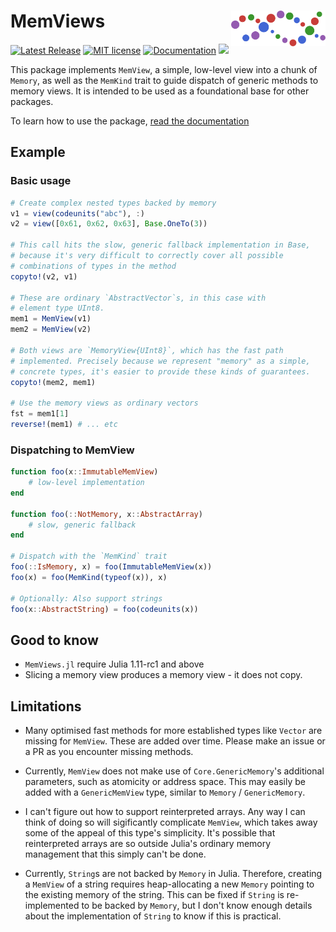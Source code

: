 # <img src="./sticker.svg" width="30%" align="right" /> MemViews

[![Latest Release](https://img.shields.io/github/release/BioJulia/MemViews.jl.svg)](https://github.com/BioJulia/MemViews.jl/releases/latest)
[![MIT license](https://img.shields.io/badge/license-MIT-green.svg)](https://github.com/BioJulia/MemViews.jl/blob/master/LICENSE)
[![Documentation](https://img.shields.io/badge/docs-dev-blue.svg)](https://biojulia.github.io/MemViews.jl/dev)
[![](https://codecov.io/gh/BioJulia/MemViews.jl/branch/master/graph/badge.svg)](https://codecov.io/gh/BioJulia/MemViews.jl)

This package implements `MemView`, a simple, low-level view into a chunk of `Memory`, as well as the `MemKind` trait to guide dispatch of generic methods to memory views.
It is intended to be used as a foundational base for other packages.

To learn how to use the package, [read the documentation](https://biojulia.github.io/MemViews.jl/stable/)

## Example
### Basic usage
```julia
# Create complex nested types backed by memory
v1 = view(codeunits("abc"), :)
v2 = view([0x61, 0x62, 0x63], Base.OneTo(3))

# This call hits the slow, generic fallback implementation in Base,
# because it's very difficult to correctly cover all possible
# combinations of types in the method
copyto!(v2, v1)

# These are ordinary `AbstractVector`s, in this case with
# element type UInt8.
mem1 = MemView(v1)
mem2 = MemView(v2)

# Both views are `MemoryView{UInt8}`, which has the fast path
# implemented. Precisely because we represent "memory" as a simple,
# concrete types, it's easier to provide these kinds of guarantees.
copyto!(mem2, mem1)

# Use the memory views as ordinary vectors
fst = mem1[1]
reverse!(mem1) # ... etc
```

### Dispatching to MemView
```julia
function foo(x::ImmutableMemView)
    # low-level implementation
end

function foo(::NotMemory, x::AbstractArray)
    # slow, generic fallback
end

# Dispatch with the `MemKind` trait
foo(::IsMemory, x) = foo(ImmutableMemView(x))
foo(x) = foo(MemKind(typeof(x)), x)

# Optionally: Also support strings
foo(x::AbstractString) = foo(codeunits(x))
```

## Good to know
* `MemViews.jl` require Julia 1.11-rc1 and above
* Slicing a memory view produces a memory view - it does not copy.

## Limitations
* Many optimised fast methods for more established types like `Vector` are missing for `MemView`.
  These are added over time. Please make an issue or a PR as you encounter missing methods.

* Currently, `MemView` does not make use of `Core.GenericMemory`'s additional parameters, such as atomicity or address space.
  This may easily be added with a `GenericMemView` type, similar to `Memory` / `GenericMemory`.

* I can't figure out how to support reinterpreted arrays.
  Any way I can think of doing so will sigificantly complicate `MemView`, which takes away some of
  the appeal of this type's simplicity.
  It's possible that reinterpreted arrays are so outside Julia's ordinary memory management
  that this simply can't be done.

* Currently, `String`s are not backed by `Memory` in Julia. Therefore, creating a `MemView` of a string
  requires heap-allocating a new `Memory` pointing to the existing memory of the string.
  This can be fixed if `String` is re-implemented to be backed by `Memory`, but I don't know
  enough details about the implementation of `String` to know if this is practical.
